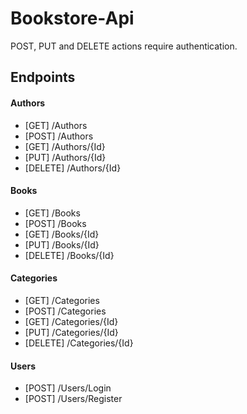 # Bookstore-Api

POST, PUT and DELETE actions require authentication.

## Endpoints 

#### Authors
- [GET] /Authors
- [POST] /Authors
- [GET] /Authors/{Id}
- [PUT] /Authors/{Id}
- [DELETE] /Authors/{Id}

#### Books
- [GET] /Books
- [POST] /Books
- [GET] /Books/{Id}
- [PUT] /Books/{Id}
- [DELETE] /Books/{Id}

#### Categories
- [GET] /Categories
- [POST] /Categories
- [GET] /Categories/{Id}
- [PUT] /Categories/{Id}
- [DELETE] /Categories/{Id}

#### Users
- [POST] /Users/Login
- [POST] /Users/Register
